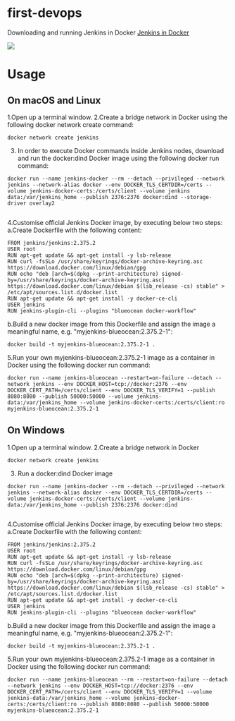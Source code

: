 # first-devops

Downloading and running Jenkins in Docker
[Jenkins in Docker](https://www.jenkins.io/doc/book/installing/docker/)

<img src="https://jenkins.io/sites/default/files/jenkins_logo.png"/>

# Usage

## On macOS and Linux

1.Open up a terminal window.
2.Create a bridge network in Docker using the following docker network create command:

```
docker network create jenkins
```
3. In order to execute Docker commands inside Jenkins nodes, download and run the docker:dind Docker image using the following docker run command:

```
docker run --name jenkins-docker --rm --detach --privileged --network jenkins --network-alias docker --env DOCKER_TLS_CERTDIR=/certs --volume jenkins-docker-certs:/certs/client --volume jenkins data:/var/jenkins_home --publish 2376:2376 docker:dind --storage-driver overlay2
  
```
4.Customise official Jenkins Docker image, by executing below two steps:
  a.Create Dockerfile with the following content:
  
```
FROM jenkins/jenkins:2.375.2
USER root
RUN apt-get update && apt-get install -y lsb-release
RUN curl -fsSLo /usr/share/keyrings/docker-archive-keyring.asc https://download.docker.com/linux/debian/gpg
RUN echo "deb [arch=$(dpkg --print-architecture) signed-by=/usr/share/keyrings/docker-archive-keyring.asc] https://download.docker.com/linux/debian $(lsb_release -cs) stable" > /etc/apt/sources.list.d/docker.list
RUN apt-get update && apt-get install -y docker-ce-cli
USER jenkins
RUN jenkins-plugin-cli --plugins "blueocean docker-workflow"

```
  b.Build a new docker image from this Dockerfile and assign the image a meaningful name, e.g. "myjenkins-blueocean:2.375.2-1":

```
docker build -t myjenkins-blueocean:2.375.2-1 .

```
5.Run your own myjenkins-blueocean:2.375.2-1 image as a container in Docker using the following docker run command:

```
docker run --name jenkins-blueocean --restart=on-failure --detach --network jenkins --env DOCKER_HOST=tcp://docker:2376 --env DOCKER_CERT_PATH=/certs/client --env DOCKER_TLS_VERIFY=1 --publish 8080:8080 --publish 50000:50000 --volume jenkins-data:/var/jenkins_home --volume jenkins-docker-certs:/certs/client:ro myjenkins-blueocean:2.375.2-1

```
## On Windows

1.Open up a terminal window.
2.Create a bridge network in Docker

```
docker network create jenkins
```
3. Run a docker:dind Docker image

```
docker run --name jenkins-docker --rm --detach --privileged --network jenkins --network-alias docker --env DOCKER_TLS_CERTDIR=/certs --volume jenkins-docker-certs:/certs/client --volume jenkins-data:/var/jenkins_home --publish 2376:2376 docker:dind
  
```
4.Customise official Jenkins Docker image, by executing below two steps:
  a.Create Dockerfile with the following content:
  
```
FROM jenkins/jenkins:2.375.2
USER root
RUN apt-get update && apt-get install -y lsb-release
RUN curl -fsSLo /usr/share/keyrings/docker-archive-keyring.asc https://download.docker.com/linux/debian/gpg
RUN echo "deb [arch=$(dpkg --print-architecture) signed-by=/usr/share/keyrings/docker-archive-keyring.asc] https://download.docker.com/linux/debian $(lsb_release -cs) stable" > /etc/apt/sources.list.d/docker.list
RUN apt-get update && apt-get install -y docker-ce-cli
USER jenkins
RUN jenkins-plugin-cli --plugins "blueocean docker-workflow"

```
  b.Build a new docker image from this Dockerfile and assign the image a meaningful name, e.g. "myjenkins-blueocean:2.375.2-1":

```
docker build -t myjenkins-blueocean:2.375.2-1 .

```
5.Run your own myjenkins-blueocean:2.375.2-1 image as a container in Docker using the following docker run command:

```
docker run --name jenkins-blueocean --rm --restart=on-failure --detach --network jenkins --env DOCKER_HOST=tcp://docker:2376 --env DOCKER_CERT_PATH=/certs/client --env DOCKER_TLS_VERIFY=1 --volume jenkins-data:/var/jenkins_home --volume jenkins-docker-certs:/certs/client:ro --publish 8080:8080 --publish 50000:50000 myjenkins-blueocean:2.375.2-1

```
